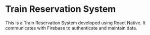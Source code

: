 # Train Reservation System

This is a Train Reservation System developed using React Native. It communicates with Firebase to authenticate and maintain data.
